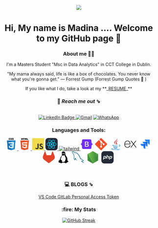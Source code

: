 
<div id="header" align="center">

<img src="https://i.giphy.com/media/v1.Y2lkPTc5MGI3NjExcHMxMGo1dzQ4dHZycWJpaG80M3c5MG43Z3B0NXd4amZjNW4xazRxNyZlcD12MV9pbnRlcm5hbF9naWZfYnlfaWQmY3Q9Zw/xT9C25UNTwfZuk85WP/giphy-downsized.gif" width="150"/>
<div>

<h1 align="center">Hi, My name is Madina .... Welcome to my GitHub page 🤗 </h1>
<h3 align="center">About me 👩‍💻</h3>
<p>I'm a Masters Student "Msc in Data Analytics" in CCT College in Dublin.  </p>
  <p>"My mama always said, life is like a box of chocolates. You never know what you're gonna get." — Forrest Gump (Forrest Gump Quotes 💬 )</p>
<p>If you like what I do, take a look at my **_<a href="https://drive.google.com/file/d/1wGFW7t125ahJJ5eNTKPOYLSJyzSUj4J7/view?usp=sharing" target="_blank">RESUME</a>_**  </p>

### 📧  *Reach me out* ⇘

</br>
</div>
<div id="badges" align="center">
  <a href="https://www.linkedin.com/in/madina-sagatova/">
    <img src="https://img.shields.io/badge/LinkedIn-blue?style=for-the-badge&logo=linkedin&logoColor=white" alt="LinkedIn Badge"/>
  </a>
  <a href="mailto:madisagatova@gmail.com"><img alt="Gmail" src="https://img.shields.io/badge/Gmail-EA4335.svg?style=for-the-badge&logo=Gmail&logoColor=white"></a>
  <a href="https://wa.me/+353833742979"><img alt="WhatsApp" src="https://img.shields.io/badge/WhatsApp-25D366.svg?style=for-the-badge&logo=WhatsApp&logoColor=white"></a>


<h3 align="center">Languages and Tools:</h3>
<p align="center">
  <a href="https://www.w3schools.com/css/" target="_blank" rel="noreferrer"> <img src="https://raw.githubusercontent.com/devicons/devicon/master/icons/css3/css3-original-wordmark.svg" alt="css3" width="40" height="40"/> </a> 
  <a href="https://www.w3.org/html/" target="_blank" rel="noreferrer"> <img src="https://raw.githubusercontent.com/devicons/devicon/master/icons/html5/html5-original-wordmark.svg" alt="html5" width="40" height="40"/> </a> 
  <a href="https://developer.mozilla.org/en-US/docs/Web/JavaScript" target="_blank" rel="noreferrer"> <img src="https://raw.githubusercontent.com/devicons/devicon/master/icons/javascript/javascript-original.svg" alt="javascript" width="40" height="40"/> </a>
  <a href="https://reactjs.org/" target="_blank" rel="noreferrer"> <img src="https://github.com/tandpfun/skill-icons/blob/main/icons/React-Dark.svg" alt="react" width="40" height="40"/> </a>
  <a href="https://tailwindcss.com/" target="_blank" rel="noreferrer"> <img src="https://www.vectorlogo.zone/logos/tailwindcss/tailwindcss-icon.svg" alt="tailwind" width="40" height="40"/> </a>
  <img src="https://github.com/devicons/devicon/blob/master/icons/bootstrap/bootstrap-plain.svg" title="Bootstrap" alt="Bootstrap" width="40" height="40"/>&nbsp;
<img src="https://github.com/devicons/devicon/blob/master/icons/git/git-original.svg" title="git" alt="git" width="40" height="40"/>&nbsp;
<img src="https://github.com/devicons/devicon/blob/master/icons/java/java-original.svg" title="java" alt="java" width="40" height="40"/>&nbsp;
<img src="https://github.com/devicons/devicon/blob/master/icons/express/express-original.svg" title="express" alt="express" width="40" height="40"/>&nbsp;
<img src="https://github.com/devicons/devicon/blob/master/icons/jira/jira-original.svg" title="jira" alt="jira" width="40" height="40"/>&nbsp;
<img src="https://github.com/devicons/devicon/blob/master/icons/gitlab/gitlab-plain.svg" title="gitlab" alt="gitlab" width="40" height="40"/>&nbsp;
<img src="https://github.com/devicons/devicon/blob/master/icons/linux/linux-plain.svg" title="linux" alt="linux" width="40" height="40"/>&nbsp;
<img src="https://github.com/devicons/devicon/blob/master/icons/mysql/mysql-original.svg" title="mysql" alt="mysql" width="40" height="40"/>&nbsp;
<img src="https://github.com/devicons/devicon/blob/master/icons/nodejs/nodejs-original.svg" title="nodejs" alt="nodejs" width="40" height="40"/>&nbsp;
<img src="https://github.com/tandpfun/skill-icons/blob/main/icons/PHP-Dark.svg" title="php" alt="php" width="40" height="40"/>&nbsp;</p>
</br>
<h3 align="center">💻 BLOGS ⇘</h3>
<a href="https://www.orcawise.com/blogs/vscode-gitlab-personal-access-token" target="_blank">VS Code GitLab Personal Access Token</a>
<h3 align="center">:fire: My Stats</h3>

   [![GitHub Streak](http://github-readme-streak-stats.herokuapp.com?user=madinasagatova&theme=vision-friendly-dark)](https://git.io/streak-stats) </br>

</div>

